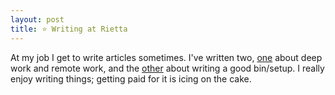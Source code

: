 ```yaml
---
layout: post
title: ⭐️ Writing at Rietta
---
```


At my job I get to write articles sometimes. I've written two, [one](https://rietta.com/blog/2018/08/07/deep-work-and-remote-work/) about deep work and remote work, and the [other](https://rietta.com/blog/2018/09/06/writing-a-good-bin-setup/) about writing a good bin/setup. I really enjoy writing things; getting paid for it is icing on the cake. 
